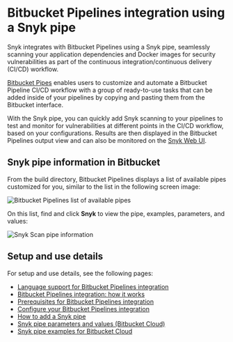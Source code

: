 # Bitbucket Pipelines integration using a Snyk pipe

Snyk integrates with Bitbucket Pipelines using a Snyk pipe, seamlessly scanning your application dependencies and Docker images for security vulnerabilities as part of the continuous integration/continuous delivery (CI/CD) workflow.

[Bitbucket Pipes](https://bitbucket.org/blog/meet-bitbucket-pipes-30-ways-to-automate-your-ci-cd-pipeline) enables users to customize and automate a Bitbucket Pipeline CI/CD workflow with a group of ready-to-use tasks that can be added inside of your pipelines by copying and pasting them from the Bitbucket interface.

With the Snyk pipe, you can quickly add Snyk scanning to your pipelines to test and monitor for vulnerabilities at different points in the CI/CD workflow, based on your configurations. Results are then displayed in the Bitbucket Pipelines output view and can also be monitored on the [Snyk Web UI](http://app.snyk.io).

## Snyk pipe information in Bitbucket

From the build directory, Bitbucket Pipelines displays a list of available pipes customized for you, similar to the list in the following screen image:

![Bitbucket Pipelines list of available pipes](../../../.gitbook/assets/uuid-6fff2668-6e2e-22ae-200f-124c8a240b02-en.png)

On this list, find and click **Snyk** to view the pipe, examples, parameters, and values:

![Snyk Scan pipe information](../../../.gitbook/assets/mceclip0-25-.png)

## Setup and use details

For setup and use details, see the following pages:

* [Language support for Bitbucket Pipelines integration](language-support-for-bitbucket-pipelines-integration.md)
* [Bitbucket Pipelines integration: how it works](bitbucket-pipelines-integration-how-it-works.md)
* [Prerequisites for Bitbucket Pipelines integration](prerequisites-for-bitbucket-pipelines-integration.md)
* [Configure your Bitbucket Pipelines integration](configure-your-bitbucket-pipelines-integration.md)
* [How to add a Snyk pipe](how-to-add-a-snyk-pipe.md)
* [Snyk pipe parameters and values (Bitbucket Cloud)](snyk-pipe-parameters-and-values-bitbucket-cloud.md)
* [Snyk pipe examples for Bitbucket Cloud](https://bitbucket.org/snyk/snyk-scan/src/develop/README.md)

